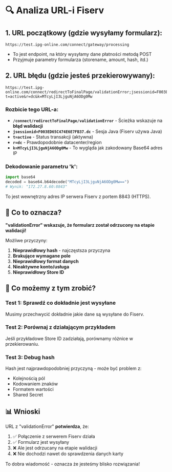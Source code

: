 # 🔍 Analiza URL-i Fiserv

## 1. URL początkowy (gdzie wysyłamy formularz):
```
https://test.ipg-online.com/connect/gateway/processing
```
- To jest endpoint, na który wysyłamy dane płatności metodą POST
- Przyjmuje parametry formularza (storename, amount, hash, itd.)

## 2. URL błędu (gdzie jesteś przekierowywany):
```
https://test.ipg-online.com/connect/redirectToFinalPage/validationError;jsessionid=F003ED65C474E6E7FB37.dc?t=active&r=dc&k=MTcyLjI3LjguNjA6ODg0Mw
```

### Rozbicie tego URL-a:

- **`/connect/redirectToFinalPage/validationError`** - Ścieżka wskazuje na **błąd walidacji**
- **`jsessionid=F003ED65C474E6E7FB37.dc`** - Sesja Java (Fiserv używa Java)
- **`t=active`** - Status transakcji (aktywna)
- **`r=dc`** - Prawdopodobnie datacenter/region
- **`k=MTcyLjI3LjguNjA6ODg0Mw`** - To wygląda jak zakodowany Base64 adres IP

### Dekodowanie parametru 'k':
```python
import base64
decoded = base64.b64decode("MTcyLjI3LjguNjA6ODg0Mw==")
# Wynik: "172.27.8.60:8843"
```

To jest wewnętrzny adres IP serwera Fiserv z portem 8843 (HTTPS).

## 🚨 Co to oznacza?

**"validationError" wskazuje, że formularz został odrzucony na etapie walidacji!**

Możliwe przyczyny:
1. **Nieprawidłowy hash** - najczęstsza przyczyna
2. **Brakujące wymagane pole**
3. **Nieprawidłowy format danych**
4. **Nieaktywne konto/usługa**
5. **Nieprawidłowy Store ID**

## 🔧 Co możemy z tym zrobić?

### Test 1: Sprawdź co dokładnie jest wysyłane
Musimy przechwycić dokładnie jakie dane są wysyłane do Fiserv.

### Test 2: Porównaj z działającym przykładem
Jeśli przykładowe Store ID zadziałają, porównamy różnice w przekierowaniu.

### Test 3: Debug hash
Hash jest najprawdopodobniej przyczyną - może być problem z:
- Kolejnością pól
- Kodowaniem znaków
- Formatem wartości
- Shared Secret

## 📊 Wnioski

URL z "validationError" **potwierdza**, że:
1. ✅ Połączenie z serwerem Fiserv działa
2. ✅ Formularz jest wysyłany
3. ❌ Ale jest odrzucany na etapie walidacji
4. ❌ Nie dochodzi nawet do sprawdzenia danych karty

To dobra wiadomość - oznacza że jesteśmy blisko rozwiązania!